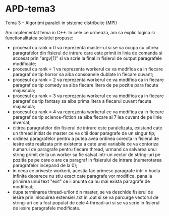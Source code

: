 # APD-tema3
Tema 3 – Algoritmi paraleli in sisteme distribuite (MPI)

Am implementat tema in C++. In cele ce urmeaza, am sa explic logica si functionalitatea solutiei propuse:
* procesul cu rank = 0 va reprezenta master-ul si se va ocupa cu citirea paragrafelor din fisierul de intrare care este primit in linia de comanda si accesat prin "argv[1]" si va scrie la final in fisierul de output paragrafele modificate;
* procesul cu rank = 1 va reprezenta workerul ce va modifica ca in fiecare paragraf de tip horror sa aiba consoanele dublate in fiecare cuvant;
* procesul cu rank = 2 va reprezenta workerul ce va modifica ca in fiecare paragraf de tip comedy sa aiba fiecare litera de pe pozitie para facuta majuscula;
* procesul cu rank = 3 va reprezenta workerul ce va modifica ca in fiecare paragraf de tip fantasy sa aiba prima litera a fiecarui cuvant facuta majuscula;
* procesul cu rank = 4 va reprezenta workerul ce va modifica ca in fiecare paragraf de tip science-fiction sa aiba fiecare al 7 lea cuvant de pe linie inversat;
* citirea paragrafelor din fisierul de intrare este paralelizata, existand cate un thread initiat de master ce va citii doar paragrafe de un singur tip;
* ordinea paragrafelor pentru a putea avea ordinea corecta in fisierul de iesire este realizata prin existenta a cate unei variabile ce va contoriza numarul de paragrafe pentru fiecare thread, urmand ca salvarea unui string primit de la un worker sa fie salvat intr-un vector de string-uri pe pozitia pe pe care o are ca paragraf in fisierului de intrare (numerotarea paragrafelor incepand de la 0);
* in ceea ce priveste workerii, acestia fac primesc paragrafe intr-o bucla infinita deoarece nu stiu exact cate paragrafe vor modifica, pana la primirea unui text "exit" ce ii anunta ca nu mai exista paragrafe de modificat;
* dupa terminarea thread-urilor din master, se va deschide fisierul de iesire prin inlocuirea extensiei .txt in .out si se va parcurge vectorul de string-uri ce a fost populat de cele 4 thread-uri si se va scrie in fisierul de iesire paragrafele modificate.

